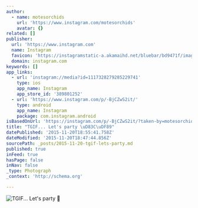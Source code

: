 ```yaml
---
author:
  - name: motesorchids
    url: 'https://www.instagram.com/motesorchids'
    avatar: {}
related: []
publisher:
  url: 'https://www.instagram.com'
  name: Instagram
  favicon: 'https://instagramstatic-a.akamaihd.net/bluebar/bd9471f/images/ico/favicon.ico'
  domain: instagram.com
keywords: []
app_links:
  - url: 'instagram://media?id=1117328279285229741'
    type: ios
    app_name: Instagram
    app_store_id: '389801252'
  - url: 'https://www.instagram.com/p/-BjCZwS2it/'
    type: android
    app_name: Instagram
    package: com.instagram.android
isBasedOnUrl: 'https://instagram.com/p/-BjCZwS2it/?taken-by=motesorchids'
title: "TGIF... Let's party \uD83C\uDF89"
datePublished: '2015-11-20T18:55:41.758Z'
dateModified: '2015-11-20T18:47:44.856Z'
sourcePath: _posts/2015-11-20-tgif-lets-party.md
published: true
inFeed: true
hasPage: false
inNav: false
_type: Photograph
_context: 'http://schema.org'

---
```

![TGIF&period;&period;&period; Let's party ](https://scontent.cdninstagram.com/hphotos-xap1/t51.2885-15/s640x640/sh0.08/e35/12120507_1517441138570398_226308825_n.jpg)